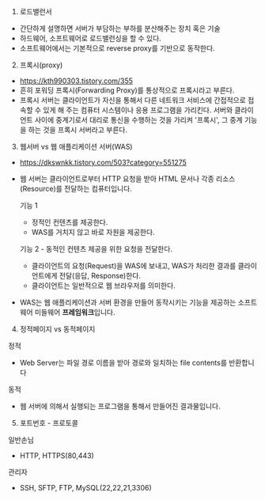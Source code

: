 1. 로드밸런서

- 간단하게 설명하면 서버가 부담하는 부하를 분산해주는 장치 혹은 기술
- 하드웨어, 소프트웨어로 로드밸런싱을 할 수 있다.
- 소프트웨어에서는 기본적으로 reverse proxy를 기반으로 동작한다.

2. 프록시(proxy)

- https://kth990303.tistory.com/355
- 흔히 포워딩 프록시(Forwarding Proxy)를 통상적으로 프록시라고 부른다.
- 프록시 서버는 클라이언트가 자신을 통해서 다른 네트워크 서비스에 간접적으로 접속할 수 있게 해 주는 컴퓨터 시스템이나 응용 프로그램을 가리킨다. 서버와 클라이언트 사이에 중계기로서 대리로 통신을 수행하는 것을 가리켜 '프록시', 그 중계 기능을 하는 것을 프록시 서버라고 부른다.

3. 웹서버 vs 웹 애플리케이션 서버(WAS)

- https://dkswnkk.tistory.com/503?category=551275
- 웹 서버는 클라이언트로부터 HTTP 요청을 받아 HTML 문서나 각종 리소스(Resource)를 전달하는 컴퓨터입니다.

  기능 1

  - 정적인 컨텐츠를 제공한다.
  - WAS를 거치지 않고 바로 자원을 제공한다.

  기능 2 - 동적인 컨텐츠 제공을 위한 요청을 전달한다.

  - 클라이언트의 요청(Request)을 WAS에 보내고, WAS가 처리한 결과를 클라이언트에게 전달(응답, Response)한다.
  - 클라이언트는 일반적으로 웹 브라우저를 의미한다.

- WAS는 웹 애플리케이션과 서버 환경을 만들어 동작시키는 기능을 제공하는 소프트웨어 미들웨어 **프레임워크**입니다.

4. 정적페이지 vs 동적페이지

정적

- Web Server는 파일 경로 이름을 받아 경로와 일치하는 file contents를 반환합니다

동적

- 웹 서버에 의해서 실행되는 프로그램을 통해서 만들어진 결과물입니다.

5. 포트번호 - 프로토콜

일반손님

- HTTP, HTTPS(80,443)

관리자

- SSH, SFTP, FTP, MySQL(22,22,21,3306)
